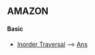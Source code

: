 ## AMAZON
#### Basic
* [Inorder Traversal](https://practice.geeksforgeeks.org/problems/inorder-traversal/1/?track=amazon-trees&batchId=192#) --> [Ans](/tree/inorder.cpp) 
